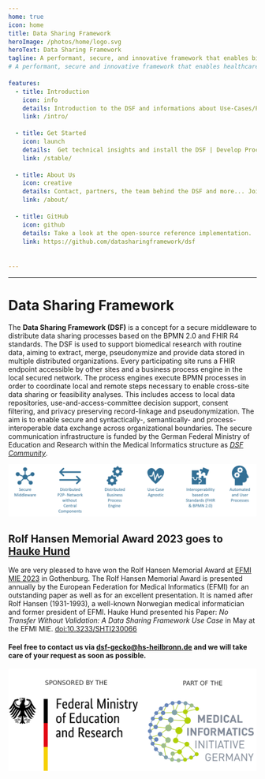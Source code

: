 ```yaml
---
home: true
icon: home
title: Data Sharing Framework
heroImage: /photos/home/logo.svg
heroText: Data Sharing Framework
tagline: A performant, secure, and innovative framework that enables biomedical researchers to extract value from routine data. 
# A performant, secure and innovative framework that enables healthcare data exchange across organizational boundaries. 

features:
  - title: Introduction
    icon: info
    details: Introduction to the DSF and informations about Use-Cases/Projects. 
    link: /intro/

  - title: Get Started 
    icon: launch
    details:  Get technical insights and install the DSF | Develop Process Plugins.
    link: /stable/

  - title: About Us
    icon: creative
    details: Contact, partners, the team behind the DSF and more... Join our community!
    link: /about/
  
  - title: GitHub
    icon: github
    details: Take a look at the open-source reference implementation.
    link: https://github.com/datasharingframework/dsf


---
```

---
# Data Sharing Framework
The **Data Sharing Framework (DSF)** is a concept for a secure middleware to distribute data sharing processes based on the BPMN 2.0 and FHIR R4 standards. The DSF is used to support biomedical research with routine data, aiming to extract, merge, pseudonymize and provide data stored in multiple distributed organizations. Every participating site runs a FHIR endpoint accessible by other sites and a business process engine in the local secured network. The process engines execute BPMN processes in order to coordinate local and remote steps necessary to enable cross-site data sharing or feasibility analyses. This includes access to local data repositories, use-and-access-committee decision support, consent filtering, and privacy preserving record-linkage and pseudonymization. The aim is to enable secure and syntactically-, semantically- and process-interoperable data exchange across organizational boundaries. The secure communication infrastructure is funded by the German Federal Ministry of Education and Research within the Medical Informatics structure as *[DSF Community](https://www.gesundheitsforschung-bmbf.de/de/dsf-medizininformatik-struktur-data-sharing-framework-community-16133.php)*. 

![DSF concept](/photos/info/introduction/dsf-concept.png)


## Rolf Hansen Memorial Award 2023 goes to [Hauke Hund](/about/learnmore/team/)
We are very pleased to have won the Rolf Hansen Memorial Award at [EFMI MIE 2023](https://www.mie2023.org/) in Gothenburg. The Rolf Hansen Memorial Award is presented annually by the European Federation for Medical Informatics (EFMI) for an outstanding paper as well as for an excellent presentation. It is named after Rolf Hansen (1931-1993), a well-known Norwegian medical informatician and former president of EFMI. Hauke Hund presented his Paper: *No Transfer Without Validation: A Data Sharing Framework Use Case* in May at the EFMI MIE. [doi:10.3233/SHTI230066 ](https://ebooks.iospress.nl/doi/10.3233/SHTI230066) 

<!--
## Upcoming Events
::: info TODO title 
::: left
TODO text
:::
-->

#### Feel free to contact us via <a href="mailto:dsf-gecko@hs-heilbronn.de">dsf-gecko@hs-heilbronn.de</a> and we will take care of your request as soon as possible.

<div class="image-container">
    <img src="/photos/learnmore/funding/bmbf-mii.png">
</div>

